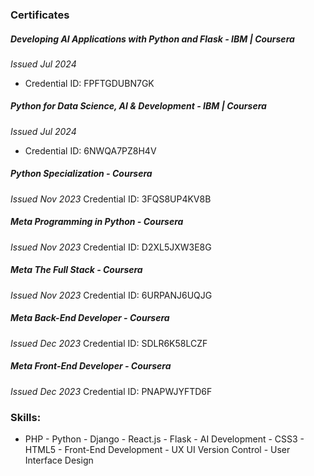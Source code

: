 ### Certificates

##### Developing AI Applications with Python and Flask - IBM | Coursera
  *Issued Jul 2024*
  - Credential ID: FPFTGDUBN7GK

##### Python for Data Science, AI & Development - IBM | Coursera
  *Issued Jul 2024*
  - Credential ID: 6NWQA7PZ8H4V

##### Python Specialization - Coursera
  *Issued Nov 2023*
  Credential ID: 3FQS8UP4KV8B

##### Meta Programming in Python - Coursera
  *Issued Nov 2023*
  Credential ID: D2XL5JXW3E8G

##### Meta The Full Stack - Coursera
  *Issued Nov 2023*
  Credential ID: 6URPANJ6UQJG

##### Meta Back-End Developer - Coursera
  *Issued Dec 2023*
  Credential ID: SDLR6K58LCZF

##### Meta Front-End Developer - Coursera
  *Issued Dec 2023*
  Credential ID: PNAPWJYFTD6F

### Skills:
- PHP - Python - Django - React.js - Flask - AI Development - CSS3 - HTML5 - Front-End Development - UX UI  Version Control - User Interface Design  
